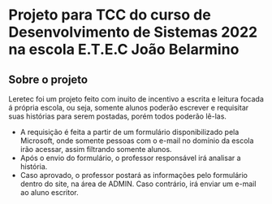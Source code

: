 <h1> Projeto para TCC do curso de Desenvolvimento de Sistemas 2022 na escola E.T.E.C João Belarmino</h1>

<h2>Sobre o projeto</h2>
<p>Leretec foi um projeto feito com inuito de incentivo a escrita e leitura focada á própria escola, ou seja, somente alunos poderão escrever e requisitar suas histórias para serem postadas, porém todos poderão lê-las.</p>
<ul>
<li>A requisição é feita a partir de um formulário disponibilizado pela Microsoft, onde somente pessoas com o e-mail no domínio da escola irão acessar, assim filtrando somente alunos. </li>
<li>Após o envio do formulário, o professor responsável irá analisar a história.</li>
<li>Caso aprovado, o professor postará as informações pelo formulário dentro do site, na área de ADMIN. Caso contrário, irá enviar um e-mail ao aluno escritor.</li>
</ul>
